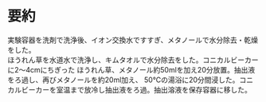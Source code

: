 # 要約  
実験容器を洗剤で洗浄後、イオン交換水ですすぎ、メタノールで水分除去・乾燥をした。  
ほうれん草を水道水で洗浄し、キムタオルで水分除去をした。コニカルビーカーに2〜4cmにちぎった
ほうれん草、メタノール約50mlを加え20分放置。抽出液をろ過し、再びメタノールを約20ml加え、
50℃の湯浴に20分間浸した。コニカルビーカーを室温まで放冷し抽出液をろ過。抽出溶液を保存容器に移した。  


